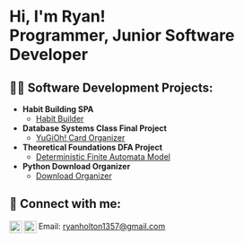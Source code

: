 <h1>Hi, I'm Ryan! <br/><a>Programmer</a>, <a>Junior Software Developer</a></h1>

<h2>👨‍💻 Software Development Projects:</h2>

- <b>Habit Building SPA</b>
  - [Habit Builder](https://github.com/VentusLeon/Habit-Builder-SPA)
- <b>Database Systems Class Final Project</b>
  - [YuGiOh! Card Organizer](https://github.com/VentusLeon/Database-Systems-Final-Project)
- <b>Theoretical Foundations DFA Project</b>
  - [Deterministic Finite Automata Model](https://github.com/VentusLeon/DFA-Model)
- <b>Python Download Organizer</b>
  - [Download Organizer](https://github.com/VentusLeon/Python-Download-Organizer)


<h2> 🤳 Connect with me:</h2>

[<img align="center" alt="VentusLeon | LinkedIn" width="22px" src="https://cdn.jsdelivr.net/npm/simple-icons@v3/icons/linkedin.svg" />][linkedin]
[<img align="center" alt="VentusLeon | Instagram" width="22px" src="https://cdn.jsdelivr.net/npm/simple-icons@v3/icons/instagram.svg" />][instagram]
<a>Email: ryanholton1357@gmail.com</a>


[instagram]: https://www.instagram.com/theboiiryan/
[linkedin]: https://www.linkedin.com/in/ryan-holton-62a79322b?lipi=urn%3Ali%3Apage%3Ad_flagship3_profile_view_base_contact_details%3B0yJsIkd1QeSVziazmmX6Qw%3D%3D
